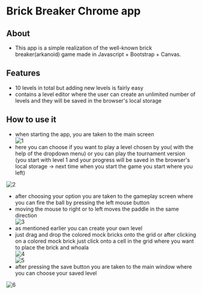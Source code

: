 # Brick Breaker Chrome app
## About 
- This app is a simple realization of the well-known brick breaker(arkanoid) game made in Javascript + Bootstrap + Canvas.
## Features
- 10 levels in total but adding new levels is fairly easy
- contains a level editor where the user can create an unlimited number of levels and they will be saved in the browser's local storage
## How to use it
- when starting the app, you are taken to the main screen  
![1](https://user-images.githubusercontent.com/37183688/44460166-c1749580-a614-11e8-824e-bfce3cec431c.png)  
- here you can choose if you want to play a level chosen by you( with the help of the dropdown menu) or you can play the tournament version (you start with level 1 and your progress will be saved in the browser's local storage -> next time when you start the game you  start where you left)
  
![2](https://user-images.githubusercontent.com/37183688/44460167-c1749580-a614-11e8-9523-639b218f198d.png)      
- after choosing your option you are taken to the gameplay screen where you can fire the ball by pressing the left mouse button
- moving the mouse to right or to left moves the paddle in the same direction  
![3](https://user-images.githubusercontent.com/37183688/44460168-c1749580-a614-11e8-84b0-61256da08cf8.png)  
- as mentioned earlier you can create your own level
- just drag and drop the colored mock bricks onto the grid or after clicking on a colored mock brick just click onto a cell in the grid where you want to place the brick and whoala  
![4](https://user-images.githubusercontent.com/37183688/44460170-c1749580-a614-11e8-829f-f6cf882d4784.png)  
![5](https://user-images.githubusercontent.com/37183688/44460171-c20d2c00-a614-11e8-9eed-fd251f308db5.png)  
- after pressing the save button you are taken to the main window where you can choose your saved level   

![6](https://user-images.githubusercontent.com/37183688/44460165-c0dbff00-a614-11e8-97b2-833e23e34d83.png)   
